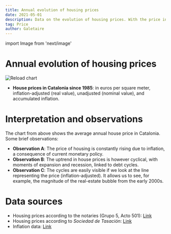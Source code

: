 ```yaml
---
title: Annual evolution of housing prices
date: 2021-05-01
description: Data on the evolution of housing prices. With the price in euros per m2 adjusted for inflation, unadjusted, and with the sum in euros of accumulated inflation.
tag: Price
author: Galetaire
---
```


import Image from 'next/image'

# Annual evolution of housing prices

<Image
  src="/images/preuhistoric.png"
  alt="Reload chart"
  width={4727}
  height={2078}
  priority
  className="next-image"
/>

- **House prices in Catalonia since 1985**: in euros per square meter, inflation-adjusted (real value), unadjusted (nominal value), and accumulated inflation.

# Interpretation and observations

The chart from above shows the average annual house price in Catalonia. Some brief observations:

- **Observation A**: The price of housing is constantly rising due to inflation, a consequence of current monetary policy.
- **Observation B**: The uptrend in house prices is however cyclical, with moments of expansion and recession, linked to debt cycles.
- **Observation C**: The cycles are easily visible if we look at the line representing the price (inflation-adjusted). It allows us to see, for example, the magnitude of the real-estate bubble from the early 2000s.

# Data sources

- Housing prices according to the notaries (Grupo 5, Acto 501): [Link](http://www.notariado.org/liferay/web/cien/estadisticas-al-completo)
- Housing prices according to _Sociedad de Tasación_: [Link](https://www.st-tasacion.es/informe-de-tendencias-digital/)
- Inflation data: [Link](https://www.inflation.eu/en/inflation-rates/spain/historic-inflation/cpi-inflation-spain.aspx)
